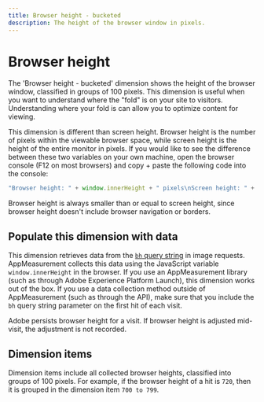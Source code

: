 ```yaml
---
title: Browser height - bucketed
description: The height of the browser window in pixels.
---
```


# Browser height

The 'Browser height - bucketed' dimension shows the height of the browser window, classified in groups of 100 pixels. This dimension is useful when you want to understand where the "fold" is on your site to visitors. Understanding where your fold is can allow you to optimize content for viewing.

This dimension is different than screen height. Browser height is the number of pixels within the viewable browser space, while screen height is the height of the entire monitor in pixels. If you would like to see the difference between these two variables on your own machine, open the browser console (F12 on most browsers) and copy + paste the following code into the console:

```javascript
"Browser height: " + window.innerHeight + " pixels\nScreen height: " + screen.height + " pixels";
```

Browser height is always smaller than or equal to screen height, since browser height doesn't include browser navigation or borders.

## Populate this dimension with data

This dimension retrieves data from the [`bh` query string](/help/implement/validate/query-parameters.md) in image requests. AppMeasurement collects this data using the JavaScript variable `window.innerHeight` in the browser. If you use an AppMeasurement library (such as through Adobe Experience Platform Launch), this dimension works out of the box. If you use a data collection method outside of AppMeasurement (such as through the API), make sure that you include the `bh` query string parameter on the first hit of each visit.

Adobe persists browser height for a visit. If browser height is adjusted mid-visit, the adjustment is not recorded.

## Dimension items

Dimension items include all collected browser heights, classified into groups of 100 pixels. For example, if the browser height of a hit is `720`, then it is grouped in the dimension item `700 to 799`.
